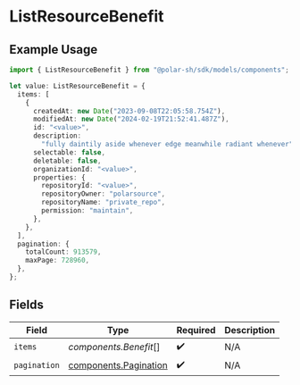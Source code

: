 # ListResourceBenefit

## Example Usage

```typescript
import { ListResourceBenefit } from "@polar-sh/sdk/models/components";

let value: ListResourceBenefit = {
  items: [
    {
      createdAt: new Date("2023-09-08T22:05:58.754Z"),
      modifiedAt: new Date("2024-02-19T21:52:41.487Z"),
      id: "<value>",
      description:
        "fully daintily aside whenever edge meanwhile radiant whenever",
      selectable: false,
      deletable: false,
      organizationId: "<value>",
      properties: {
        repositoryId: "<value>",
        repositoryOwner: "polarsource",
        repositoryName: "private_repo",
        permission: "maintain",
      },
    },
  ],
  pagination: {
    totalCount: 913579,
    maxPage: 728960,
  },
};
```

## Fields

| Field                                                          | Type                                                           | Required                                                       | Description                                                    |
| -------------------------------------------------------------- | -------------------------------------------------------------- | -------------------------------------------------------------- | -------------------------------------------------------------- |
| `items`                                                        | *components.Benefit*[]                                         | :heavy_check_mark:                                             | N/A                                                            |
| `pagination`                                                   | [components.Pagination](../../models/components/pagination.md) | :heavy_check_mark:                                             | N/A                                                            |